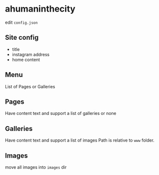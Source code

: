 # ahumaninthecity

edit `config.json`

## Site config
* title
* instagram address
* home content
## Menu
List of Pages or Galleries

## Pages
Have content text and support a list of galleries or none

## Galleries
Have content text and support a list of images
Path is relative to `www` folder.

## Images
move all images into `images` dir